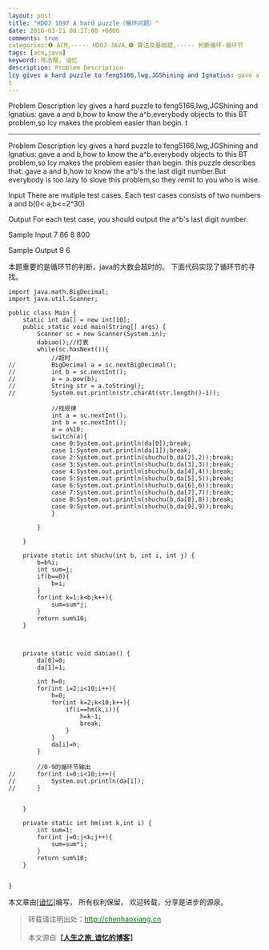 ```yaml
---
layout: post
title: "HDOJ 1097 A hard puzzle（循环问题）"
date: 2016-03-21 08:17:08 +0800
comments: true
categories:❶ ACM,----- HDOJ-JAVA,❺ 算法及基础题,----- 判断循环-循环节
tags: [acm,java]
keyword: 陈浩翔, 谙忆
description: Problem Description 
lcy gives a hard puzzle to feng5166,lwg,JGShining and Ignatius: gave a and b,how to know the a^b.everybody objects to this BT problem,so lcy makes the problem easier than begin. 
t 
---
```



Problem Description 
lcy gives a hard puzzle to feng5166,lwg,JGShining and Ignatius: gave a and b,how to know the a^b.everybody objects to this BT problem,so lcy makes the problem easier than begin. 
t
<!-- more -->
----------

Problem Description
lcy gives a hard puzzle to feng5166,lwg,JGShining and Ignatius: gave a and b,how to know the a^b.everybody objects to this BT problem,so lcy makes the problem easier than begin.
this puzzle describes that: gave a and b,how to know the a^b's the last digit number.But everybody is too lazy to slove this problem,so they remit to you who is wise.

 

Input
There are mutiple test cases. Each test cases consists of two numbers a and b(0< a,b<=2^30)

 

Output
For each test case, you should output the a^b's last digit number.

 

Sample Input
7 66
8 800
 

Sample Output
9
6


本题重要的是循环节的判断，java的大数会超时的。
下面代码实现了循环节的寻找。
```
import java.math.BigDecimal;
import java.util.Scanner;

public class Main {
	static int da[] = new int[10];
	public static void main(String[] args) {
		Scanner sc = new Scanner(System.in);
		dabiao();//打表
		while(sc.hasNext()){
			//超时
//			BigDecimal a = sc.nextBigDecimal();
//			int b = sc.nextInt();
//			a = a.pow(b);
//			String str = a.toString();
//			System.out.println(str.charAt(str.length()-1));
			
			//找规律
			int a = sc.nextInt();
			int b = sc.nextInt();
			a = a%10;
			switch(a){
			case 0:System.out.println(da[0]);break;
			case 1:System.out.println(da[1]);break;
			case 2:System.out.println(shuchu(b,da[2],2));break;
			case 3:System.out.println(shuchu(b,da[3],3));break;
			case 4:System.out.println(shuchu(b,da[4],4));break;
			case 5:System.out.println(shuchu(b,da[5],5));break;
			case 6:System.out.println(shuchu(b,da[6],6));break;
			case 7:System.out.println(shuchu(b,da[7],7));break;
			case 8:System.out.println(shuchu(b,da[8],8));break;
			case 9:System.out.println(shuchu(b,da[9],9));break;
			}
			
		}
		
	}

	private static int shuchu(int b, int i, int j) {
		b=b%i;
		int sum=j;
		if(b==0){
			b=i;
		}
		for(int k=1;k<b;k++){
			sum=sum*j;
		}
		return sum%10;
	}



	private static void dabiao() {
		da[0]=0;
		da[1]=1;
	
		int h=0;
		for(int i=2;i<10;i++){
			h=0;
			for(int k=2;k<10;k++){
				if(i==hm(k,i)){
					h=k-1;
					break;
				}
			}
			da[i]=h;
		}
		
		//0-9的循环节输出
//		for(int i=0;i<10;i++){
//			System.out.println(da[i]);
//		}
		
		
	}

	private static int hm(int k,int i) {
		int sum=1;
		for(int j=0;j<k;j++){
			sum=sum*i;
		}
		return sum%10;
	}


}

```

本文章由<a href="http://chenhaoxiang.cn/">[谙忆]</a>编写， 所有权利保留。 
欢迎转载，分享是进步的源泉。
<blockquote cite='陈浩翔'>
<p background-color='#D3D3D3'>转载请注明出处：<a href='http://chenhaoxiang.cn'><font color="green">http://chenhaoxiang.cn</font></a><br><br>
本文源自<strong>【<a href='http://chenhaoxiang.cn' target='_blank'>人生之旅_谙忆的博客</a>】</strong></p>
</blockquote>
